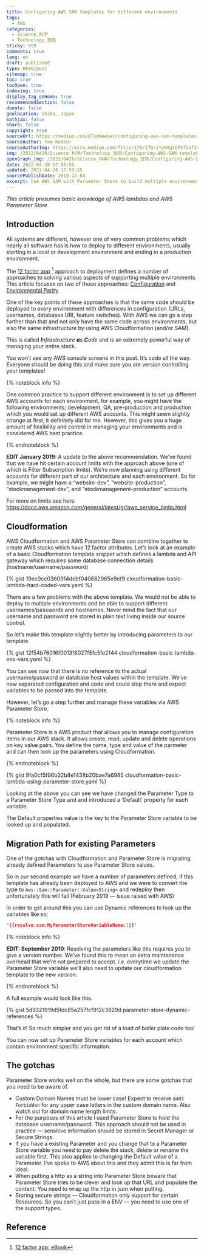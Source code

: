```yaml
---
title: Configuring AWS SAM templates for different environments
tags:
  - AWS
categories:
  - Science_科学
  - Technology_技術
sticky: 999
comments: true
lang: en
draft: published
type: HEXO/post
sitemap: true
toc: true
tocOpen: true
indexing: true
display_tag_onHome: true
recommendedSection: false
donate: false
geolocation: Chiba, Japan
mathjax: false
share: false
copyright: true
sourceUrl: https://medium.com/@TomKeeber/configuring-aws-sam-templates-for-different-environments-64043e281fdc
sourceAuthor: Tom Keeber
sourceAuthorImg: https://miro.medium.com/fit/c/176/176/1*pNXqtGFSfbof2xXATsOr1g.jpeg
img: /2022/0420/Science_科学/Technology_技術/Configuring-AWS-SAM-templates-for-different-environments/20180703082833.png
openGraph_img: /2022/0420/Science_科学/Technology_技術/Configuring-AWS-SAM-templates-for-different-environments/20180703082833.png
date: 2022-04-20 17:59:55
updated: 2022-04-20 17:59:55
sourcePublishDate: 2018-12-04
excerpt: Use AWS SAM with Parameter Store to build multiple environments across multiple AWS accounts securely.
---
```

 *This article presumes basic knowledge of AWS lambdas and AWS Parameter Store*

## Introduction
 All systems are different, however one of very common problems which nearly all software has is how to deploy to different environments, usually starting in a local or development environment and ending in a production environment.

 The [12 factor app](https://12factor.net/) [^1] approach to deployment defines a number of approaches to solving various aspects of supporting multiple environments. This article focuses on two of those approaches: [Configuration](https://12factor.net/config) and [Environmental Parity](https://12factor.net/dev-prod-parity).

[^1]: [12 factor app: eBook](./Configuring-AWS-SAM-templates-for-different-environments/12factor.epub)

 One of the key points of these approaches is that the same code should be deployed to every environment with differences in configuration (URLs, usernames, databases URI, feature switches). With AWS we can go a step further than that and not only have the same code across environments, but also the same infrastructure by using AWS Cloudformation (and/or SAM).

 This is called ***I**nfrastructure **a**s **C**ode* and is an extremely powerful way of managing your entire stack.

 You won’t see any AWS console screens in this post. It’s code all the way. Everyone should be doing this and make sure you are version controlling your templates!


{% noteblock info %}

One common practice to support different environment is to set up different AWS accounts for each environment, for example, you might have the following environments; development, QA, pre-production and production which you would set up different AWS accounts. This might seem slightly strange at first, it definitely did for me. However, this gives you a huge amount of flexibility and control in managing your environments and is considered AWS best practice.

{% endnoteblock %}

 **EDIT January 2019**: A update to the above recommendation. We’ve found that we have hit certain account limits with the approach above (one of which is Filter Subscription limits). We’re now planning using different accounts for different part of our architecture and each environment. So for example, we might have a “website-dev”, “website-production”, “stockmanagement-dev”, and “stockmanagement-production” accounts.

 For more on limits see here https://docs.aws.amazon.com/general/latest/gr/aws_service_limits.html


## Cloudformation
AWS Cloudformation and AWS Parameter Store can combine together to create AWS stacks which have 12 factor attributes.
Let’s look at an example of a basic Cloudformation template snippet which defines a lambda and API gateway which requires some database connection details (hostname/username/password)

{% gist 19ec0cc0360914debf040682965e9ef9 cloudformation-basic-lambda-hard-coded-vars.yaml %}

 There are a few problems with the above template. We would not be able to deploy to multiple environments and be able to support different usernames/passwords and hostnames. Never mind the fact that our username and password are stored in plain text living inside our source control.

 So let’s make this template slightly better by introducing parameters to our template.

{% gist 12f54b76016f0013f8027f5fc5fe2144 cloudformation-basic-lambda-env-vars.yaml %}

 You can see now that there is no reference to the actual username/password or database host values within the template. We’ve now separated configuration and code and could stop there and expect variables to be passed into the template.

 However, let’s go a step further and manage these variables via AWS Parameter Store.

{% noteblock info %}

Parameter Store is a AWS product that allows you to manage configuration items in our AWS stack. It allows create, read, update and delete operations on key value pairs. You define the name, type and value of the parmeter and can then look up the parameters using Cloudformation.

{% endnoteblock %}

{% gist 9fa0cf5f96b32b8e1438b20bae7a6985 cloudformation-basic-lambda-using-parameter-store.yaml %}

 Looking at the above you can see we have changed the Parameter Type to a Parameter Store Type and and introduced a ‘Default’ property for each variable.

 The Default properties value is the key to the Parameter Store variable to be looked up and populated.


## Migration Path for existing Parameters
 One of the gotchas with Cloudformation and Parameter Store is migrating already defined Parameters to use Parameter Store values.

 So in our second example we have a number of parameters defined, if this template has already been deployed to AWS and we were to convert the type to `Aws::Sam::Parameter::Value<String>` and redeploy then unfortunately this will fail (February 2019 &mdash; issue raised with AWS)

 In order to get around this you can use Dynamic references to look up the variables like so;

```json
'{{resolve:ssm:MyParameterStoreVariableName:1}}'
```


{% noteblock info %}

**EDIT: September 2010**: Resolving the parameters like this requires you to give a version number. We’ve found this to mean an extra maintenance overhead that we’re not prepared to accept. *i.e.* everytime we update the Parameter Store variable we’ll also need to update our cloudformation template to the new version.

{% endnoteblock %}

A full example would look like this.

{% gist 5d9321919d5fdc85a257fcf912c3829d parameter-store-dynamic-references %}

 That’s it! So much simpler and you get rid of a load of boiler plate code too!

 You can now set up Parameter Store variables for each account which contain environment specific information.


## The gotchas
 Parameter Store works well on the whole, but there are some gotchas that you need to be aware of.
 * Custom Domain Names must be lower case! Expect to receive a`403 Forbidden` for any upper case letters in the custom domain name. Also watch out for domain name length limits.
 * For the purposes of this article I used Parameter Store to hold the database username/password. This approach should not be used in practice &mdash; sensitive information should be stored in Secret Manager or Secure Strings.
 * If you have a existing Parameter and you change that to a Parameter Store variable you need to pay delete the stack, delete or rename the variable first. This also applies to changing the Default value of a Parameter. I’ve spoke to AWS about this and they admit this is far from ideal.
 * When putting a http as a string into Parameter Store beware that Parameter Store tries to be clever and look up that URL and populate the content. You need to wrap up the http in json when putting.
 * Storing secure strings &mdash; Cloudformation only support for certain Resources. So you can’t just pass in a ENV &mdash; you need to use one of the support types.


## Reference
